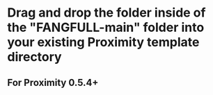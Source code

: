 # Drag and drop the folder inside of the "FANGFULL-main" folder into your existing Proximity template directory

## For Proximity 0.5.4+